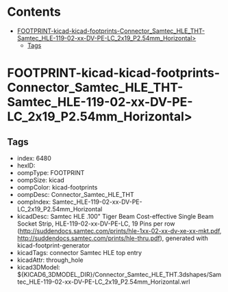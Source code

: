 



Contents
========

* [FOOTPRINT-kicad-kicad-footprints-Connector_Samtec_HLE_THT-Samtec_HLE-119-02-xx-DV-PE-LC_2x19_P2.54mm_Horizontal>](#footprint-kicad-kicad-footprints-connector_samtec_hle_tht-samtec_hle-119-02-xx-dv-pe-lc_2x19_p254mm_horizontal)
	* [Tags](#tags)

# FOOTPRINT-kicad-kicad-footprints-Connector_Samtec_HLE_THT-Samtec_HLE-119-02-xx-DV-PE-LC_2x19_P2.54mm_Horizontal>

## Tags

- index: 6480
- hexID: 
- oompType: FOOTPRINT
- oompSize: kicad
- oompColor: kicad-footprints
- oompDesc: Connector_Samtec_HLE_THT
- oompIndex: Samtec_HLE-119-02-xx-DV-PE-LC_2x19_P2.54mm_Horizontal
- kicadDesc: Samtec HLE .100" Tiger Beam Cost-effective Single Beam Socket Strip, HLE-119-02-xx-DV-PE-LC, 19 Pins per row (http://suddendocs.samtec.com/prints/hle-1xx-02-xx-dv-xe-xx-mkt.pdf, http://suddendocs.samtec.com/prints/hle-thru.pdf), generated with kicad-footprint-generator
- kicadTags: connector Samtec HLE top entry
- kicadAttr: through_hole
- kicad3DModel: ${KICAD6_3DMODEL_DIR}/Connector_Samtec_HLE_THT.3dshapes/Samtec_HLE-119-02-xx-DV-PE-LC_2x19_P2.54mm_Horizontal.wrl
